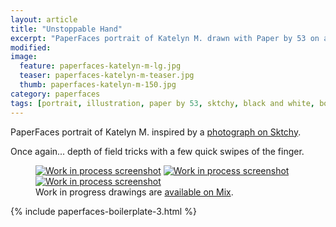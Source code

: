 ```yaml
---
layout: article
title: "Unstoppable Hand"
excerpt: "PaperFaces portrait of Katelyn M. drawn with Paper by 53 on an iPad."
modified: 
image: 
  feature: paperfaces-katelyn-m-lg.jpg
  teaser: paperfaces-katelyn-m-teaser.jpg
  thumb: paperfaces-katelyn-m-150.jpg
category: paperfaces
tags: [portrait, illustration, paper by 53, sktchy, black and white, bokeh, mix]
---
```


PaperFaces portrait of Katelyn M. inspired by a [photograph on Sktchy](http://sktchy.com/0STT5).

Once again... depth of field tricks with a few quick swipes of the finger.

<figure class="third">
  <a href="{{ site.url }}/images/paperfaces-katelyn-m-process-1-lg.jpg"><img src="{{ site.url }}/images/paperfaces-katelyn-m-process-1-600.jpg" alt="Work in process screenshot"></a>
  <a href="{{ site.url }}/images/paperfaces-katelyn-m-process-2-lg.jpg"><img src="{{ site.url }}/images/paperfaces-katelyn-m-process-2-600.jpg" alt="Work in process screenshot"></a>
  <a href="{{ site.url }}/images/paperfaces-katelyn-m-process-3-lg.jpg"><img src="{{ site.url }}/images/paperfaces-katelyn-m-process-3-600.jpg" alt="Work in process screenshot"></a>
  <figcaption>Work in progress drawings are <a href="https://mix.fiftythree.com/11098-Michael-Rose/4593845">available on Mix</a>.</figcaption>
</figure>

{% include paperfaces-boilerplate-3.html %}
